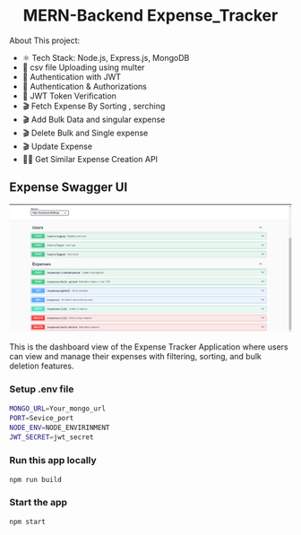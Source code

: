 <h1 align="center">MERN-Backend Expense_Tracker</h1>



About This project:

-   ⚛️ Tech Stack:  Node.js, Express.js, MongoDB
-   🎥 csv file Uploading using multer 
-   🔐 Authentication with JWT
-   🔐 Authentication & Authorizations 
-   🔐 JWT Token Verification 
-   🎬 Fetch Expense By Sorting , serching 
-   🎬 Add Bulk Data and singular expense
-   🎬 Delete Bulk and Single expense
-   🎬  Update Expense
-   🐱‍👤 Get Similar Expense Creation API




## Expense Swagger UI

![Expense Dashboard](./images/swagger_docs.png)

This is the dashboard view of the Expense Tracker Application where users can view and manage their expenses with filtering, sorting, and bulk deletion features.


### Setup .env file

```bash
MONGO_URL=Your_mongo_url
PORT=Sevice_port
NODE_ENV=NODE_ENVIRINMENT
JWT_SECRET=jwt_secret
```

### Run this app locally

```shell
npm run build
```

### Start the app

```shell
npm start
```
